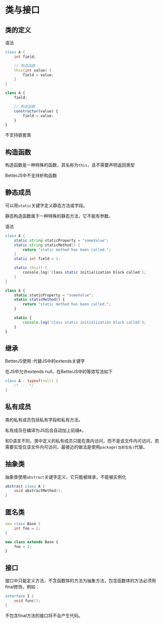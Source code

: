 # 类与接口

## 类的定义
语法
```d
class A {
    int field;

    // 构造函数
    this(int value) {
        field = value;
    }
}
```

```js
class A {
    field;

    // 构造函数
    constructor(value) {
        field = value;
    }
}
```

不支持嵌套类

## 构造函数
构造函数是一种特殊的函数，其名称为`this`，且不需要声明返回类型

BetterJS中不支持析构函数

## 静态成员
可以用`static`关键字定义静态方法或字段。

静态构造函数属于一种特殊的静态方法，它不能有参数。

语法
```d
class A {
    static string staticProperty = "someValue";
    static string staticMethod() {
        return "static method has been called.";
    }
    static int field = 1;

    static this() {
        console.log('Class static initialization block called');
    }
}
```

```js
class A {
    static staticProperty = "someValue";
    static staticMethod() {
        return "static method has been called.";
    }

    static {
        console.log('Class static initialization block called');
    }
}
```

## 继承
BetterJS使用`:`代替JS中的extends关键字

在JS中允许extends null，在BetterJS中的等效写法如下
```d
class A : typeof(null) {
    /* ... */
}
```

## 私有成员
类的私有成员包括私有字段和私有方法。

私有成员在编译为JS后会自动加上前缀`#`。

和D语言不同，类中定义的私有成员只能在类内访问，而不是该文件内可访问，若需要实现仅该文件内可访问，最接近的做法是使用`package(当前包名)`代替。

## 抽象类
抽象类使用`abstract`关键字定义，它只能被继承，不能被实例化
```d
abstract class A {
    void abstractMethod();
}
```

## 匿名类

```d
new class Base {
    int foo = 2;
}
```

```js
new class extends Base {
    foo = 2;
}

```

## 接口
接口中只能定义方法，不含函数体的方法为抽象方法，包含函数体的方法必须用final修饰，例如：
```d
interface I {
    void func();
}
```
不包含final方法的接口将不会产生代码。
